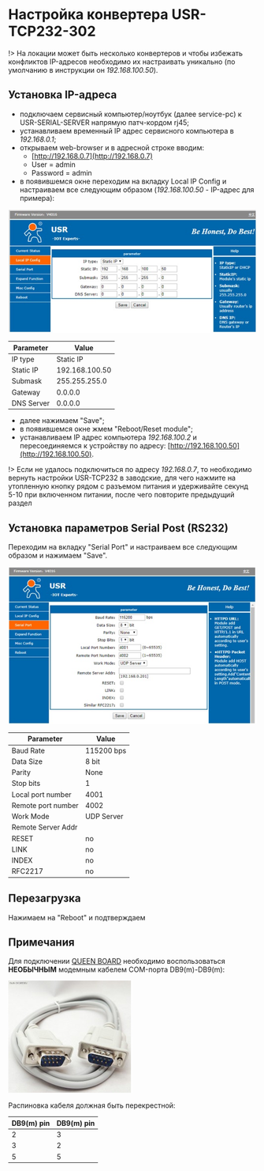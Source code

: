 # Настройка конвертера USR-TCP232-302

!> На локации может быть несколько конвертеров и чтобы избежать конфликтов IP-адресов  необходимо их настраивать уникально (по умолчанию в инструкции он _192.168.100.50_).

## Установка IP-адреса
- подключаем сервисный компьютер/ноутбук (далее service-pc) к  USR-SERIAL-SERVER напрямую патч-кордом rj45;  
- устанавливаем временный IP адрес сервисного компьютера в _192.168.0.1_;  
- открываем web-browser и в адресной строке вводим:  
  - [http://192.168.0.7](http://192.168.0.7)  
  - User = admin  
  - Password = admin  
- в появившемся окне переходим на вкладку Local IP Config и настраиваем все следующим образом (_192.168.100.50_ - IP-адрес для примера):

![usr_302_ip](../assets/screen/usr_302_ip.jpg)

| Parameter  | Value          |
|------------|----------------|
| IP type    | Static IP      |
| Static IP  | 192.168.100.50 |
| Submask    | 255.255.255.0  |
| Gateway    | 0.0.0.0        |
| DNS Server | 0.0.0.0        |

- далее нажимаем "Save";
- в появившемся окне жмем "Reboot/Reset module";  
- устанавливаем IP адрес компьютера _192.168.100.2_ и пересоединяемся к устройству по адресу: [http://192.168.100.50](http://192.168.100.50).

!> Если не удалось подключиться по адресу _192.168.0.7_, то необходимо вернуть настройки USR-TCP232 в заводские, для чего нажмите на утопленную кнопку рядом с разъемом питания и удерживайте секунд 5-10 при включенном питании, после чего повторите предыдущий раздел

## Установка параметров Serial Post (RS232)  

Переходим на вкладку "Serial Port" и настраиваем все следующим образом и нажимаем "Save".

![usr_302_rs232](../assets/screen/usr_302_rs232.jpg)

| Parameter          | Value      |
|--------------------|------------|
| Baud Rate          | 115200 bps |
| Data Size          | 8 bit      |
| Parity             | None       |
| Stop bits          | 1          |
| Local port number  | 4001       |
| Remote port number | 4002       |
| Work Mode          | UDP Server |
| Remote Server Addr |            |
| RESET              | no         |
| LINK               | no         |
| INDEX              | no         |
| RFC2217            | no         |


## Перезагрузка
Нажимаем на "Reboot" и подтверждаем


## Примечания

Для подключении [QUEEN BOARD](queen_board) необходимо воспользоваться **НЕОБЫЧНЫМ** модемным кабелем COM-порта DB9(m)-DB9(m):

![usr_302_rs232](../assets/photo/db9m_db9m_cable_1.png 'size=:200')

Распиновка кабеля должная быть перекрестной:

| DB9(m) pin | DB9(m) pin |
|------------|------------|
| 2          | 3          |
| 3          | 2          |
| 5          | 5          |


